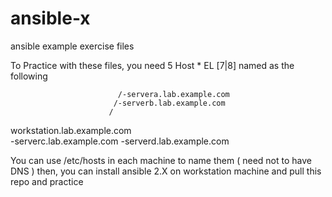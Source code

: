 # ansible-x
ansible example exercise files

To Practice with these files, you need 5 Host *  EL [7|8] 
named as the following 


                            /-servera.lab.example.com 
                           /-serverb.lab.example.com
                          /
workstation.lab.example.com
                          \
                           \-serverc.lab.example.com 
                            \-serverd.lab.example.com 
                            
You can use /etc/hosts in each machine to name them ( need not to have DNS ) 
then, you can install ansible 2.X on workstation machine and pull this repo and practice 
